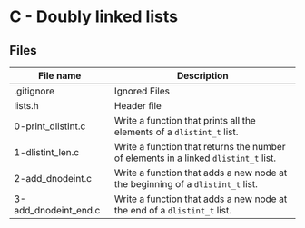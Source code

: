 # C - Doubly linked lists

## Files

| File name            | Description                                                                         |
| -------------------- | ----------------------------------------------------------------------------------- |
| .gitignore           | Ignored Files                                                                       |
| lists.h              | Header file                                                                         |
| 0-print_dlistint.c   | Write a function that prints all the elements of a `dlistint_t` list.               |
| 1-dlistint_len.c     | Write a function that returns the number of elements in a linked `dlistint_t` list. |
| 2-add_dnodeint.c     | Write a function that adds a new node at the beginning of a `dlistint_t` list.      |
| 3-add_dnodeint_end.c | Write a function that adds a new node at the end of a `dlistint_t` list.            |
